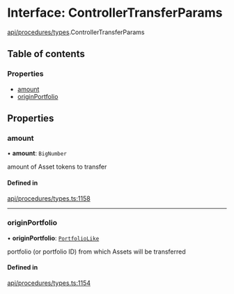 # Interface: ControllerTransferParams

[api/procedures/types](../wiki/api.procedures.types).ControllerTransferParams

## Table of contents

### Properties

- [amount](../wiki/api.procedures.types.ControllerTransferParams#amount)
- [originPortfolio](../wiki/api.procedures.types.ControllerTransferParams#originportfolio)

## Properties

### amount

• **amount**: `BigNumber`

amount of Asset tokens to transfer

#### Defined in

[api/procedures/types.ts:1158](https://github.com/PolymeshAssociation/polymesh-sdk/blob/8a9e72221/src/api/procedures/types.ts#L1158)

___

### originPortfolio

• **originPortfolio**: [`PortfolioLike`](../wiki/api.entities.types#portfoliolike)

portfolio (or portfolio ID) from which Assets will be transferred

#### Defined in

[api/procedures/types.ts:1154](https://github.com/PolymeshAssociation/polymesh-sdk/blob/8a9e72221/src/api/procedures/types.ts#L1154)
